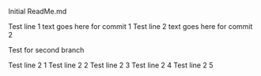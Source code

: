 Initial ReadMe.md

Test line 1 text goes here for commit 1
Test line 2 text goes here for commit 2


Test for second branch

Test line 2 1
Test line 2 2
Test line 2 3
Test line 2 4
Test line 2 5
